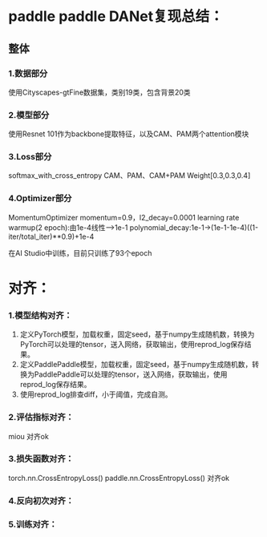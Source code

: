 # paddle paddle DANet复现总结： #

## 整体 ##

### 1.数据部分

使用Cityscapes-gtFine数据集，类别19类，包含背景20类

### 2.模型部分

使用Resnet 101作为backbone提取特征，以及CAM、PAM两个attention模块

### 3.Loss部分

softmax_with_cross_entropy
CAM、PAM、CAM+PAM
Weight[0.3,0.3,0.4]

### 4.Optimizer部分

MomentumOptimizer
momentum=0.9，l2_decay=0.0001
learning rate
warmup(2 epoch):由1e-4线性—>1e-1
polynomial_decay:1e-1->(1e-1-1e-4)((1-iter/total_iter)**0.9)+1e-4

在AI Studio中训练，目前只训练了93个epoch




# 对齐：

### 1.模型结构对齐：

1. 定义PyTorch模型，加载权重，固定seed，基于numpy生成随机数，转换为PyTorch可以处理的tensor，送入网络，获取输出，使用reprod_log保存结果。
2. 定义PaddlePaddle模型，加载权重，固定seed，基于numpy生成随机数，转换为PaddlePaddle可以处理的tensor，送入网络，获取输出，使用reprod_log保存结果。
3. 使用reprod_log排查diff，小于阈值，完成自测。



### 2.评估指标对齐：

miou 对齐ok



### 3.损失函数对齐：
torch.nn.CrossEntropyLoss()
paddle.nn.CrossEntropyLoss() 
对齐ok


### 4.反向初次对齐：



### 5.训练对齐：